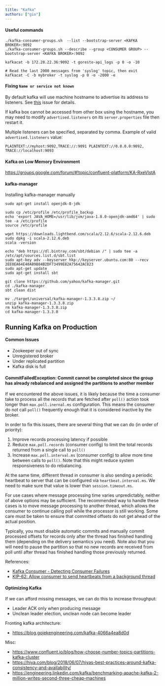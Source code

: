 ```yaml
---
title: "Kafka"
authors: ["gio"]
---
```


#### Useful commands

```
./kafka-consumer-groups.sh  --list --bootstrap-server <KAFKA BROKER>:9092
./kafka-consumer-groups.sh --describe --group <CONSUMER GROUP> --bootstrap-server <KAFKA BROKER>:9092

kafkacat -b 172.28.22.36:9092 -t goresto-api_logs -p 0 -o -10

# Read the last 2000 messages from 'syslog' topic, then exit
kafkacat -C -b mybroker -t syslog -p 0 -o -2000 -e
```

#### Fixing `Name or service not known`

By default kafka will use machine hostname to advertise its address to listeners. See [this](https://github.com/confluentinc/confluent-kafka-go/issues/70) issue for details.

If kafka box cannot be accessed from other box using the hostname, you may need to modify `advertised.listeners` on its `server.properties` file then restart it.

Multiple listeners can be specified, separated by comma. Example of valid `advertised.listeners` value:

```
PLAINTEXT://myhost:9092,TRACE://:9091 PLAINTEXT://0.0.0.0:9092, TRACE://localhost:9093
```

#### Kafka on Low Memory Environment

https://groups.google.com/forum/#!topic/confluent-platform/KA-RxeVIstA

#### kafka-manager

Installing kafka-manager manually

```
sudo apt-get install openjdk-8-jdk

sudo cp /etc/profile /etc/profile_backup 
echo 'export JAVA_HOME=/usr/lib/jvm/java-1.8.0-openjdk-amd64' | sudo tee -a /etc/profile
source /etc/profile

wget https://downloads.lightbend.com/scala/2.12.6/scala-2.12.6.deb
sudo dpkg -i scala-2.12.6.deb
scala -version

echo "deb https://dl.bintray.com/sbt/debian /" | sudo tee -a /etc/apt/sources.list.d/sbt.list
sudo apt-key adv --keyserver hkp://keyserver.ubuntu.com:80 --recv 2EE0EA64E40A89B84B2DF73499E82A75642AC823
sudo apt-get update
sudo apt-get install sbt

git clone https://github.com/yahoo/kafka-manager.git
cd ./kafka-manager
sbt clean dist

mv ./target/universal/kafka-manager-1.3.3.8.zip ~/
unzip kafka-manager-1.3.3.8.zip
rm kafka-manager-1.3.3.8.zip
cd kafka-manager-1.3.3.8
```

## Running Kafka on Production

#### Common Issues

- Zookeeper out of sync
- Unregistered broker
- Under replicated partition
- Kafka disk is full

#### CommitFailedException: Commit cannot be completed since the group has already rebalanced and assigned the partitions to another member

If we encountered the above issues, it is likely because the time a consumer take to process all the records that are fetched after `poll()` action took longer than `max.poll.inernal.ms` configuration. This means the consumer do not call `poll()` frequently enough that it is considered inactive by the broker.

In order to fix this issues, there are several thing that we can do (in order of priority):
1. Improve records processing latency if possible
2. Reduce `max.poll.records` (consumer config) to limit the total records returned from a single call to `poll()`
3. Increase `max.poll.interval.ms` (consumer config) to allow more time between calls to `poll()`. Note that this might reduce system responsiveness to do rebalancing.

At the same time, different thread in consumer is also sending a periodic heartbeat to server that can be configured via `heartbeat.interval.ms`. We need to make sure that value is lower than `session.timeout.ms`.

For use cases where message processing time varies unpredictably, neither of above options may be sufficient. The recommended way to handle these cases is to move message processing to another thread, which allows the consumer to continue calling poll while the processor is still working. Some care must be taken to ensure that committed offsets do not get ahead of the actual position. 

Typically, you must disable automatic commits and manually commit processed offsets for records only after the thread has finished handling them (depending on the delivery semantics you need). Note also that you will need to pause the partition so that no new records are received from poll until after thread has finished handling those previously returned. 

References:

- [Kafka Consumer - Detecting Consumer Failures](https://kafka.apache.org/10/javadoc/org/apache/kafka/clients/consumer/KafkaConsumer.html)
- [KIP-62: Allow consumer to send heartbeats from a background thread](https://cwiki.apache.org/confluence/display/KAFKA/KIP-62%3A+Allow+consumer+to+send+heartbeats+from+a+background+thread)

#### Optimizing Kafka

If we can afford missing messages, we can do this to increase throughput:
- Leader ACK only when producing message
- Unclean leader election, unclean node can become leader

Fronting kafka architecture:
- https://blog.gojekengineering.com/kafka-4066a4ea8d0d

Misc:
- https://www.confluent.io/blog/how-choose-number-topics-partitions-kafka-cluster
- https://hiya.com/blog/2018/06/07/hiyas-best-practices-around-kafka-consistency-and-availability/
- https://engineering.linkedin.com/kafka/benchmarking-apache-kafka-2-million-writes-second-three-cheap-machines
